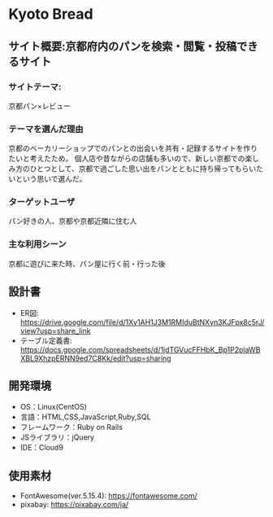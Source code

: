 # Kyoto Bread

## サイト概要:京都府内のパンを検索・閲覧・投稿できるサイト
### サイトテーマ:
京都パン×レビュー

### テーマを選んだ理由
京都のベーカリーショップでのパンとの出会いを共有・記録するサイトを作りたいと考えたため。
個人店や昔ながらの店舗も多いので、新しい京都での楽しみ方のひとつとして、京都で過ごした思い出をパンとともに持ち帰ってもらいたいという思いで選んだ。

### ターゲットユーザ
パン好きの人、京都や京都近隣に住む人

### 主な利用シーン
京都に遊びに来た時、パン屋に行く前・行った後

## 設計書
- ER図:  https://drive.google.com/file/d/1Xy1AH1J3M1RMIduBtNXyn3KJFpx8c5rJ/view?usp=share_link
- テーブル定義書:　https://docs.google.com/spreadsheets/d/1jdTGVucFFHbK_Bp1P2plaWBXBL9XhzpERNN9ed7C8Kk/edit?usp=sharing

## 開発環境
- OS：Linux(CentOS)
- 言語：HTML,CSS,JavaScript,Ruby,SQL
- フレームワーク：Ruby on Rails
- JSライブラリ：jQuery
- IDE：Cloud9

## 使用素材
- FontAwesome(ver.5.15.4):  https://fontawesome.com/
- pixabay:  https://pixabay.com/ja/
